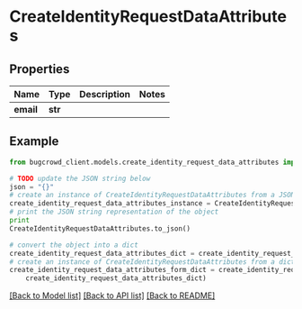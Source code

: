 # CreateIdentityRequestDataAttributes


## Properties

Name | Type | Description | Notes
------------ | ------------- | ------------- | -------------
**email** | **str** |  | 

## Example

```python
from bugcrowd_client.models.create_identity_request_data_attributes import CreateIdentityRequestDataAttributes

# TODO update the JSON string below
json = "{}"
# create an instance of CreateIdentityRequestDataAttributes from a JSON string
create_identity_request_data_attributes_instance = CreateIdentityRequestDataAttributes.from_json(json)
# print the JSON string representation of the object
print
CreateIdentityRequestDataAttributes.to_json()

# convert the object into a dict
create_identity_request_data_attributes_dict = create_identity_request_data_attributes_instance.to_dict()
# create an instance of CreateIdentityRequestDataAttributes from a dict
create_identity_request_data_attributes_form_dict = create_identity_request_data_attributes.from_dict(
    create_identity_request_data_attributes_dict)
```
[[Back to Model list]](../README.md#documentation-for-models) [[Back to API list]](../README.md#documentation-for-api-endpoints) [[Back to README]](../README.md)


